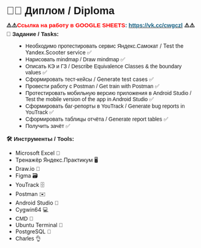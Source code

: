 <p style='margin-right:0cm;margin-left:0cm;font-size:16px;font-family:"Aptos",sans-serif;margin-top:0cm;margin-bottom:8.0pt;font-size:11.0pt;'><strong><span style='font-size:27px;font-family:"Segoe UI Emoji",sans-serif;'>👨&zwj;💻</span></strong><strong><span style='font-size:27px;font-family:"Aptos Display",sans-serif;'>&nbsp;Диплом / Diploma</span></strong></p>
<p style='margin-right:0cm;margin-left:0cm;font-size:16px;font-family:"Aptos",sans-serif;margin-top:0cm;margin-bottom:8.0pt;font-size:11.0pt;margin:0cm;'><strong><span style='font-size:15px;font-family:"Segoe UI Emoji",sans-serif;'>⚠</span></strong><strong><span style='font-size:15px;font-family:"Segoe UI Emoji",sans-serif;'>️⚠️</span></strong><strong><span style='font-size:15px;font-family:"Aptos",sans-serif;color:red;'>Ссылка на работу в&nbsp;</span></strong><strong><span style='font-size:15px;font-family:"Aptos",sans-serif;color:red;'>GOOGLE</span></strong><strong><span style='font-size:15px;font-family:"Aptos",sans-serif;color:red;'>&nbsp;</span></strong><strong><span style='font-size:15px;font-family:"Aptos",sans-serif;color:red;'>SHEETS</span></strong><strong><span style='font-size:15px;font-family:"Aptos",sans-serif;color:#156082;'>: <a href="https://vk.cc/cwgczl"><span style="color:#156082;">https://vk.cc/cwgczl</span></a></span></strong><strong><span style='font-size:15px;font-family:"Aptos",sans-serif;'>&nbsp;</span></strong><strong><span style='font-size:15px;font-family:"Segoe UI Emoji",sans-serif;'>⚠</span></strong><strong><span style='font-size:15px;font-family:"Segoe UI Emoji",sans-serif;'>️⚠️</span></strong></p>
<p style='margin-right:0cm;margin-left:0cm;font-size:16px;font-family:"Aptos",sans-serif;margin-top:0cm;margin-bottom:8.0pt;font-size:11.0pt;margin:0cm;'><strong><span style='font-size:15px;font-family:"Segoe UI Emoji",sans-serif;'>📑</span></strong><strong><span style='font-size:15px;font-family:"Aptos",sans-serif;'>&nbsp;Задание /&nbsp;</span></strong><strong><span style='font-size:15px;font-family:"Aptos",sans-serif;'>Tasks</span></strong><strong><span style='font-size:15px;font-family:"Aptos",sans-serif;'>:</span></strong></p>
<ul style="list-style-type: disc;margin-left:26px;">
    <li><span style="font-family:Arial;">Необходимо</span><span style=";">&nbsp;</span><span style="font-family:Arial;">протестировать</span><span style="font-family:Arial;">&nbsp;</span><span style="font-family:Arial;">сервис</span><span style="font-family:Arial;">&nbsp;</span><span style="font-family:Arial;">Яндекс</span><span style="font-family:Arial;">.</span><span style="font-family:Arial;">Самокат</span><span style=";">&nbsp;/ Test the Yandex.Scooter service&nbsp;</span><span style='font-family:"Segoe UI Emoji",sans-serif;'>✅</span></li>
    <li><span style="font-family:Arial;">Нарисовать mindmap / Draw mindmap&nbsp;</span><span style='font-family:"Segoe UI Emoji",sans-serif;'>✅</span></li>
    <li><span style="font-family:Arial;">Описать</span><span style="font-family:Arial;">&nbsp;</span><span style="font-family:Arial;">КЭ</span><span style="font-family:Arial;">&nbsp;</span><span style="font-family:Arial;">и</span><span style="font-family:Arial;">&nbsp;</span><span style="font-family:Arial;">ГЗ</span><span style="font-family:Arial;">&nbsp;/ Describe Equivalence Classes &amp; the boundary values&nbsp;</span><span style='font-family:"Segoe UI Emoji",sans-serif;'>✅</span></li>
    <li><span style="font-family:Arial;">Сформировать</span><span style=";">&nbsp;</span><span style="font-family:Arial;">тест</span><span style="font-family:Arial;">-</span><span style="font-family:Arial;">кейсы</span><span style=";">&nbsp;/ Generate test cases&nbsp;</span><span style='font-family:"Segoe UI Emoji",sans-serif;'>✅</span></li>
    <li><span style="font-family:Arial;">Провести</span><span style="font-family:Arial;">&nbsp;</span><span style="font-family:Arial;">работу</span><span style="font-family:Arial;">&nbsp;</span><span style="font-family:Arial;">с</span><span style="font-family:Arial;">&nbsp;Postman / Get train with Postman&nbsp;</span><span style='font-family:"Segoe UI Emoji",sans-serif;'>✅</span></li>
    <li><span style="font-family:Arial;">Протестировать</span><span style=";">&nbsp;</span><span style="font-family:Arial;">мобильную</span><span style="font-family:Arial;">&nbsp;</span><span style="font-family:Arial;">версию</span><span style="font-family:Arial;">&nbsp;</span><span style="font-family:Arial;">приложения</span><span style="font-family:Arial;">&nbsp;</span><span style="font-family:Arial;">в</span><span style="font-family:Arial;">&nbsp;Android Studio / Test the mobile version of the app in Android Studio&nbsp;</span><span style='font-family:"Segoe UI Emoji",sans-serif;'>✅</span></li>
    <li><span style="font-family:Arial;">Сформировать</span><span style=";">&nbsp;</span><span style="font-family:Arial;">баг</span><span style="font-family:Arial;">-</span><span style="font-family:Arial;">репорты</span><span style="font-family:Arial;">&nbsp;</span><span style="font-family:Arial;">в</span><span style="font-family:Arial;">&nbsp;YouTrack / Generate bug reports in YouTrack&nbsp;</span><span style='font-family:"Segoe UI Emoji",sans-serif;'>✅</span></li>
    <li><span style="font-family:Arial;">Сформировать</span><span style=";">&nbsp;</span><span style="font-family:Arial;">таблицы</span><span style="font-family:Arial;">&nbsp;</span><span style="font-family:Arial;">отчёта</span><span style="font-family:Arial;">&nbsp;/ Generate report tables&nbsp;</span><span style='font-family:"Segoe UI Emoji",sans-serif;'>✅</span></li>
    <li><span style="font-family:Arial;">Получить зачёт&nbsp;</span><span style='font-family:"Segoe UI Emoji",sans-serif;'>✅</span></li>
</ul>
<p style='margin-right:0cm;margin-left:0cm;font-size:16px;font-family:"Aptos",sans-serif;margin-top:0cm;margin-bottom:8.0pt;font-size:11.0pt;margin:0cm;'><strong><span style='font-size:15px;font-family:"Segoe UI Emoji",sans-serif;'>🛠️</span></strong><strong><span style='font-size:15px;font-family:"Aptos",sans-serif;'>&nbsp;Инструменты / Tools:</span></strong></p>
<ul style="list-style-type: disc;">
    <li>Microsoft Excel&nbsp;<span style='font-family:"Segoe UI Emoji",sans-serif;'>💼</span></li>
    <li>Тренажёр Яндекс.Практикум&nbsp;<span style='font-family:"Segoe UI Emoji",sans-serif;'>🖥️</span></li>
    <li>Draw.io&nbsp;<span style='font-family:"Segoe UI Emoji",sans-serif;'>📏</span></li>
    <li>Figma&nbsp;<span style='font-family:"Segoe UI Emoji",sans-serif;'>🗃️</span></li>
    <li><span style=";">YouTrack&nbsp;</span><span style='font-family:"Segoe UI Emoji",sans-serif;'>🗄️</span></li>
    <li>Postman&nbsp;<span style='font-family:"Segoe UI Emoji",sans-serif;'>✉️</span></li>
    <li>Android Studio&nbsp;<span style='font-family:"Segoe UI Emoji",sans-serif;'>🤖</span></li>
    <li>Cygwin64&nbsp;<span style='font-family:"Segoe UI Emoji",sans-serif;'>💻</span></li>
    <li><span style='font-family:"Segoe UI Emoji",sans-serif;'>CMD</span> <span style='font-family:"Segoe UI Emoji",sans-serif;'>🤷</span></li>
    <li>Ubuntu Terminal&nbsp;<span style='font-family:"Segoe UI Emoji",sans-serif;'>👾</span></li>
    <li>PostgreSQL&nbsp;<span style='font-family:"Segoe UI Emoji",sans-serif;'>🔐</span></li>
    <li><span style='font-family:"Segoe UI Emoji",sans-serif;'>Charles&nbsp;</span><span style='font-family:"Segoe UI Emoji",sans-serif;'>👌</span></li>
</ul>
<p style='margin-right:0cm;margin-left:0cm;font-size:16px;font-family:"Aptos",sans-serif;margin-top:0cm;margin-bottom:8.0pt;font-size:11.0pt;'><span style='font-family:"Arial",sans-serif;'>&nbsp;</span></p>
